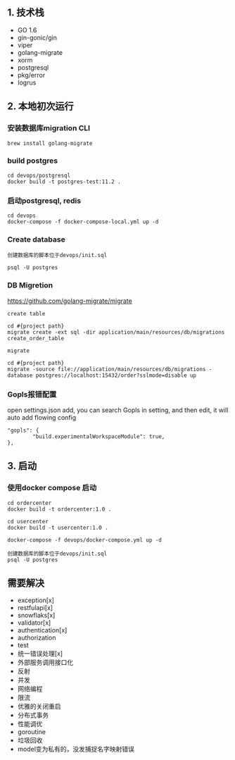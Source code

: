 ## 1. 技术栈

- GO 1.6
- gin-gonic/gin
- viper
- golang-migrate
- xorm
- postgresql
- pkg/error
- logrus

## 2. 本地初次运行

### 安装数据库migration CLI
```
brew install golang-migrate
```

### build postgres
```$xslt
cd devops/postgresql
docker build -t postgres-test:11.2 . 
```

### 启动postgresql, redis
```
cd devops
docker-compose -f docker-compose-local.yml up -d
```

### Create database
```$xslt
创建数据库的脚本位于devops/init.sql

psql -U postgres 
```

### DB Migretion
https://github.com/golang-migrate/migrate

```
create table 

cd #{project path}
migrate create -ext sql -dir application/main/resources/db/migrations  create_order_table
```

```
migrate

cd #{project path}
migrate -source file://application/main/resources/db/migrations -database postgres://localhost:15432/order?sslmode=disable up
```

### Gopls报错配置
open settings.json add, you can search Gopls in setting, and then edit, it will auto add flowing config
```
"gopls": {
        "build.experimentalWorkspaceModule": true,
},
```

## 3. 启动
### 使用docker compose 启动
```
cd ordercenter
docker build -t ordercenter:1.0 .
```

```
cd usercenter
docker build -t usercenter:1.0 .
```

```
docker-compose -f devops/docker-compose.yml up -d
```

```
创建数据库的脚本位于devops/init.sql
psql -U postgres 
```

## 需要解决
- exception[x]
- restfulapi[x]
- snowflaks[x]
- validator[x]
- authentication[x]
- authorization
- test
- 统一错误处理[x]
- 外部服务调用接口化
- 反射
- 并发
- 网络编程
- 限流
- 优雅的关闭重启
- 分布式事务
- 性能调优
- goroutine
- 垃圾回收
- model变为私有的，没发捕捉名字映射错误
